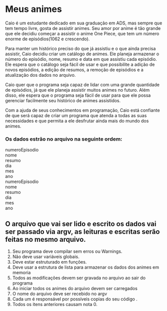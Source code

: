 # Meus animes
Caio é um estudante dedicado em sua graduação em ADS, mas sempre que tem tempo livre, gosta de assistir animes. Seu amor por anime é tão grande que ele decidiu começar a assistir o anime One Piece, que tem um número enorme de episódios(1062 e crescendo).

Para manter um histórico preciso do que já assistiu e o que ainda precisa assistir, Caio decidiu criar um catálogo de animes. Ele planeja armazenar o número do episódio, nome, resumo e data em que assistiu cada episódio. Ele espera que o catálogo seja fácil de usar e que possibilite a adição de novos episódios, a edição de resumos, a remoção de episódios e a atualização dos dados no arquivo.

Caio quer que o programa seja capaz de lidar com uma grande quantidade de episódios, já que ele planeja assistir muitos animes no futuro. Além disso, ele espera que o programa seja fácil de usar para que ele possa gerenciar facilmente seu histórico de animes assistidos.

Com a ajuda de seus conhecimentos em programação, Caio está confiante de que será capaz de criar um programa que atenda a todas as suas necessidades e que permita a ele desfrutar ainda mais do mundo dos animes.

### Os dados estrão no arquivo na seguinte ordem:
numeroEpisodio
<br> nome
<br> resumo
<br> dia
<br> mes
<br> ano
<br> numeroEpisodio
<br> nome
<br> resumo
<br> dia
<br> mes
<br> ano

## O arquivo que vai ser lido e escrito os dados vai ser passado via argv, as leituras e escritas serão feitas no mesmo arquivo.
1. Seu programa deve compilar sem erros ou Warnings.
2. Não deve usar variáveis globais.
3. Deve estar estruturado em funções.
4. Deve usar a estrutura de lista para armazenar os dados dos animes em memoria
5. Todos as modificações devem ser gravada no arquivo ao sair do programa 
6. Ao iniciar todos os animes do arquivo devem ser carregados
7. O nome do arquivo deve ser recebido no argv
8. Cada um é responsável por possíveis copias do seu código .
9. Todos os itens anteriores causam nota 0.